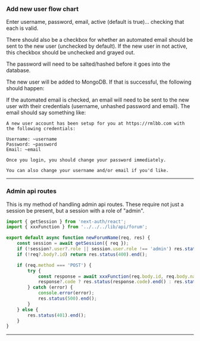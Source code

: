 ### Add new user flow chart

Enter username, password, email, active (default is true)... checking that each is valid.

There should also be a checkbox for whether an automated email should be sent to the new user (unchecked by default). If the new user in not active, this checkbox should be unchecked and grayed out.

The password will need to be salted/hashed before it goes into the database.

The new user will be added to MongoDB. If that is successful, the following should happen:

If the automated email is checked, an email will need to be sent to the new user with their credentials (username, unhashed password and email). The email should say something like:

```text
A new user account has been setup for you at https://rmlbb.com with the following credentials:

Username: ~username
Password: ~password
Email: ~email

Once you login, you should change your password immediately.

You can also change your username and/or email if you'd like.
```

---

### Admin api routes

This is my method of handling admin api routes. These require not just a session be present, but a session with a role of "admin".

```js
import { getSession } from 'next-auth/react';
import { xxxFunction } from '../../../lib/api/forum';

export default async function newForumName(req, res) {
    const session = await getSession({ req });
    if (!session?.user?.role || session.user.role !== 'admin') res.status(401).end();
    if (!req?.body?.id) return res.status(400).end();

    if (req.method === 'POST') {
        try {
            const response = await xxxFunction(req.body.id, req.body.name);
            response?.code ? res.status(response.code).end() : res.status(500).end();
        } catch (error) {
            console.error(error);
            res.status(500).end();
        }
    } else {
        res.status(401).end();
    }
}
```

---

